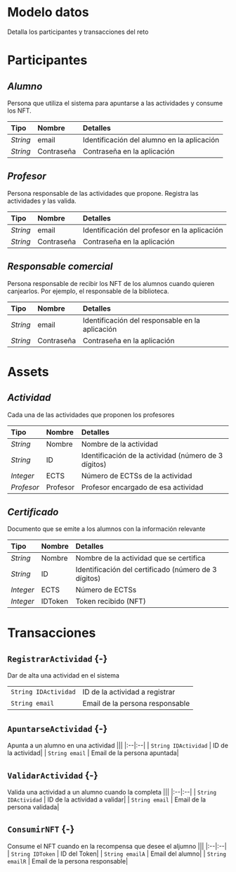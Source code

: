 # Modelo datos

Detalla los participantes y transacciones del reto

# Participantes

## _Alumno_

Persona que utiliza el sistema para apuntarse a las actividades y consume los NFT.

|Tipo|Nombre|Detalles
|:--|:--|:--
|_String_|email|Identificación del alumno en la aplicación|
|_String_|Contraseña|Contraseña en la aplicación|

## _Profesor_

Persona responsable de las actividades que propone. Registra las actividades y las valida.

|Tipo|Nombre|Detalles
|:--|:--|:--
|_String_|email|Identificación del profesor en la aplicación|
|_String_|Contraseña|Contraseña en la aplicación|


## _Responsable comercial_

Persona responsable de recibir los NFT de los alumnos cuando quieren canjearlos. Por ejemplo, el responsable de la biblioteca.

|Tipo|Nombre|Detalles
|:--|:--|:--
|_String_|email|Identificación del responsable en la aplicación|
|_String_|Contraseña|Contraseña en la aplicación|

# Assets

## _Actividad_

Cada una de las actividades que proponen los profesores


|Tipo|Nombre|Detalles
|:--|:--|:--
|_String_|Nombre|Nombre de la actividad|
| _String_ | ID   | Identificación de la actividad (número de 3 dígitos) |
| _Integer_ | ECTS   | Número de ECTSs de la actividad |
| _Profesor_ | Profesor   | Profesor encargado de esa actividad |


## _Certificado_

Documento que se emite a los alumnos con la información relevante

|Tipo|Nombre|Detalles
|:--|:--|:--
|_String_|Nombre|Nombre de la actividad que se certifica|
| _String_ | ID   | Identificación del certificado (número de 3 dígitos) |
| _Integer_ | ECTS   | Número de ECTSs |
| _Integer_ | IDToken   | Token recibido (NFT) |

# Transacciones


## `RegistrarActividad` {-}

Dar de alta una actividad en el sistema

|||
|:--|:--|
|  `String IDActividad` | ID de la actividad a registrar| 
|  `String email` | Email de la persona responsable| 

## `ApuntarseActividad` {-}

Apunta a un alumno en una actividad
|||
|:--|:--|
|  `String IDActividad` | ID de la actividad| 
|  `String email` | Email de la persona apuntada| 


## `ValidarActividad` {-}

Valida una actividad a un alumno cuando la completa
|||
|:--|:--|
|  `String IDActividad` | ID de la actividad a validar| 
|  `String email` | Email de la persona validada| 

## `ConsumirNFT` {-}

Consume el NFT cuando en la recompensa que desee el aljumno
|||
|:--|:--|
|  `String IDToken` | ID del Token| 
|  `String emailA` | Email del alumno|
|  `String emailR` | Email de la persona responsable| 